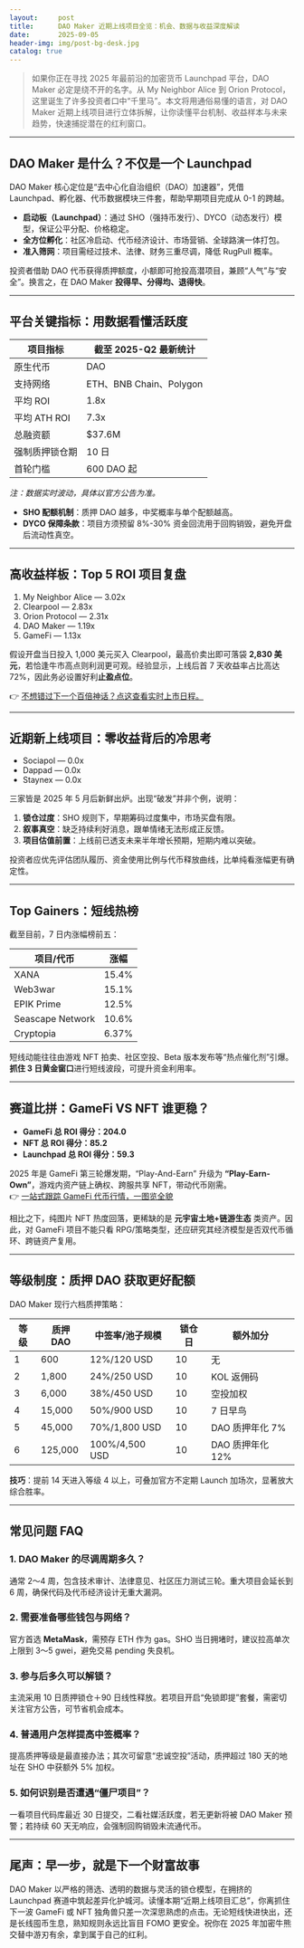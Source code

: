 ```yaml
---
layout:     post
title:      DAO Maker 近期上线项目全览：机会、数据与收益深度解读
date:       2025-09-05
header-img: img/post-bg-desk.jpg
catalog: true
---
```


> 如果你正在寻找 2025 年最前沿的加密货币 Launchpad 平台，DAO Maker 必定是绕不开的名字。从 My Neighbor Alice 到 Orion Protocol，这里诞生了许多投资者口中“千里马”。本文将用通俗易懂的语言，对 DAO Maker 近期上线项目进行立体拆解，让你读懂平台机制、收益样本与未来趋势，快速捕捉潜在的红利窗口。

---

## DAO Maker 是什么？不仅是一个 Launchpad

DAO Maker 核心定位是“去中心化自治组织（DAO）加速器”，凭借 Launchpad、孵化器、代币数据模块三件套，帮助早期项目完成从 0-1 的跨越。

- **启动板（Launchpad）**：通过 SHO（强持币发行）、DYCO（动态发行）模型，保证公平分配、价格稳定。  
- **全方位孵化**：社区冷启动、代币经济设计、市场营销、全球路演一体打包。  
- **准入筛网**：项目需经过技术、法律、财务三重尽调，降低 RugPull 概率。

投资者借助 DAO 代币获得质押额度，小额即可抢投高潜项目，兼顾“人气”与“安全”。换言之，在 DAO Maker **投得早、分得均、退得快**。

---

## 平台关键指标：用数据看懂活跃度

| 项目指标            | 截至 2025-Q2 最新统计 |
|---------------------|------------------------|
| 原生代币            | DAO                    |
| 支持网络            | ETH、BNB Chain、Polygon |
| 平均 ROI            | 1.8x                   |
| 平均 ATH ROI        | 7.3x                   |
| 总融资额            | $37.6M                 |
| 强制质押锁仓期      | 10 日                  |
| 首轮门槛            | 600 DAO 起             |

*注：数据实时波动，具体以官方公告为准。*

- **SHO 配额机制**：质押 DAO 越多，中奖概率与单个配额越高。  
- **DYCO 保障条款**：项目方须预留 8%-30% 资金回流用于回购销毁，避免开盘后流动性真空。  

---

## 高收益样板：Top 5 ROI 项目复盘

1. My Neighbor Alice — 3.02x  
2. Clearpool — 2.83x  
3. Orion Protocol — 2.31x  
4. DAO Maker — 1.19x  
5. GameFi — 1.13x  

假设开盘当日投入 1,000 美元买入 Clearpool，最高价卖出即可落袋 **2,830 美元**，若恰逢牛市高点则利润更可观。经验显示，上线后首 7 天收益率占比高达 72%，因此务必设置好利**止盈点位**。  

👉 [不想错过下一个百倍神话？点这查看实时上市日程。](https://okxdog.com/)

---

## 近期新上线项目：零收益背后的冷思考

- Sociapol — 0.0x  
- Dappad — 0.0x  
- Staynex — 0.0x  

三家皆是 2025 年 5 月后新鲜出炉。出现“破发”并非个例，说明：

1. **锁仓过度**：SHO 规则下，早期筹码过度集中，市场买盘有限。  
2. **叙事真空**：缺乏持续利好消息，跟单情绪无法形成正反馈。  
3. **项目估值前置**：上线前已透支未来半年增长预期，短期内难以突破。  

投资者应优先评估团队履历、资金使用比例与代币释放曲线，比单纯看涨幅更有确定性。

---

## Top Gainers：短线热榜

截至目前，7 日内涨幅榜前五：

| 项目/代币       | 涨幅  |
|-----------------|-------|
| XANA            | 15.4% |
| Web3war         | 15.1% |
| EPIK Prime      | 12.5% |
| Seascape Network| 10.6% |
| Cryptopia       | 6.37% |

短线动能往往由游戏 NFT 拍卖、社区空投、Beta 版本发布等“热点催化剂”引爆。**抓住 3 日黄金窗口**进行短线波段，可提升资金利用率。

---

## 赛道比拼：GameFi VS NFT 谁更稳？

- **GameFi 总 ROI 得分：204.0**  
- **NFT 总 ROI 得分：85.2**  
- **Launchpad 总 ROI 得分：59.3**

2025 年是 GameFi 第三轮爆发期，“Play-And-Earn” 升级为 **“Play-Earn-Own”**，游戏内资产链上确权、跨服共享 NFT，带动代币刚需。  
👉 [一站式跟踪 GameFi 代币行情，一图览全貌](https://okxdog.com/)

相比之下，纯图片 NFT 热度回落，更稀缺的是 **元宇宙土地+链游生态** 类资产。因此，对 GameFi 项目不能只看 RPG/策略类型，还应研究其经济模型是否双代币循环、跨链资产复用。

---

## 等级制度：质押 DAO 获取更好配额

DAO Maker 现行六档质押策略：

| 等级 | 质押 DAO | 中签率/池子规模 | 锁仓日 | 额外加分 |
|------|----------|----------------|--------|----------|
| 1    | 600      | 12%/120 USD    | 10     | 无       |
| 2    | 1,800    | 24%/250 USD    | 10     | KOL 返佣码 |
| 3    | 6,000    | 38%/450 USD    | 10     | 空投加权 |
| 4    | 15,000   | 50%/900 USD    | 10     | 7 日早鸟 |
| 5    | 45,000   | 70%/1,800 USD  | 10     | DAO 质押年化 7% |
| 6    | 125,000  | 100%/4,500 USD | 10     | DAO 质押年化 12%|

**技巧**：提前 14 天进入等级 4 以上，可叠加官方不定期 Launch 加场次，显著放大综合胜率。

---

## 常见问题 FAQ

### 1. DAO Maker 的尽调周期多久？

通常 2～4 周，包含技术审计、法律意见、社区压力测试三轮。重大项目会延长到 6 周，确保代码及代币经济设计无重大漏洞。

### 2. 需要准备哪些钱包与网络？

官方首选 **MetaMask**，需预存 ETH 作为 gas。SHO 当日拥堵时，建议拉高单次上限到 3～5 gwei，避免交易 pending 失良机。

### 3. 参与后多久可以解锁？

主流采用 10 日质押锁仓＋90 日线性释放。若项目开启“免锁即提”套餐，需密切关注官方公告，可节省机会成本。

### 4. 普通用户怎样提高中签概率？

提高质押等级是最直接办法；其次可留意“忠诚空投”活动，质押超过 180 天的地址在 SHO 中获额外 5% 加权。

### 5. 如何识别是否遭遇“僵尸项目”？

一看项目代码库最近 30 日提交，二看社媒活跃度，若无更新将被 DAO Maker 预警；若持续 60 天无响应，会强制回购销毁未流通代币。

---

## 尾声：早一步，就是下一个财富故事

DAO Maker 以严格的筛选、透明的数据与灵活的锁仓模型，在拥挤的 Launchpad 赛道中筑起差异化护城河。读懂本期“近期上线项目汇总”，你离抓住下一波 GameFi 或 NFT 独角兽只差一次深思熟虑的点击。无论短线快进快出，还是长线囤币生息，熟知规则永远比盲目 FOMO 更安全。祝你在 2025 年加密牛熊交替中游刃有余，拿到属于自己的红利。